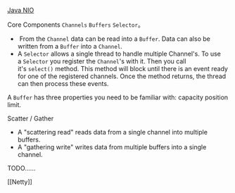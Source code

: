[Java NIO](https://jenkov.com/tutorials/java-nio/overview.html)

Core Components `Channels` `Buffers` `Selector`。
-  From the `Channel` data can be read into a `Buffer`. Data can also be written from a `Buffer` into a `Channel`.
- A `Selector` allows a single thread to handle multiple Channel's. To use a `Selector` you register the `Channel`'s with it. Then you call it's `select()` method. This method will block until there is an event ready for one of the registered channels. Once the method returns, the thread can then process these events.

A `Buffer` has three properties you need to be familiar with: capacity position limit.

Scatter / Gather
- A "scattering read" reads data from a single channel into multiple buffers.
- A "gathering write" writes data from multiple buffers into a single channel.

TODO......

[[Netty]]
